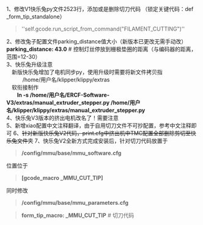 <!--
 * @Author: Mjf
 * @Date: 2023-07-19 20:39:04
 * @LastEditTime: 2023-11-17 18:42:59
 * @LastEditors: Win_VScode
 * @Description: 
 * @FilePath: \undefinedf:\download\TradRack_Beta-main\STLs\TradRack_Beta-main-mod\TradRack_Beta-main-mod\切刀-快乐兔配置参考\readme.md
 * 版权声明暂无
-->

1、修改V1快乐兔py文件2523行，添加或是删除切刀代码 （锁定关键代码：def _form_tip_standalone）<br/>
>''self.gcode.run_script_from_command("FILAMENT_CUTTING")''<br/>

2、修改兔子配置文件parking_distance值大小（新版本已更改无需手动改）<br/>
    **parking_distance: 43.0**  # 控制灯丝停放到栅极垫圈的距离（与编码器的距离，范围=12-30）<br/>
3、快乐兔升级注意<br/>
&emsp;新版快乐兔增加了电机同步py，使用升级时需要将新文件拷贝指<br/>
&emsp;&emsp;&emsp;/home/用户名/klipper/klippy/extras<br/>
&emsp;软衔接制作<br/>
&emsp;&emsp;**ln -s /home/用户名/ERCF-Software-V3/extras/manual_extruder_stepper.py /home/用户名/klipper/klippy/extras/manual_extruder_stepper.py**<br/>
4、快乐兔V3版本的挤出电机改名了！需要注意  
5、新增xiao配置中文注释翻译，由于自用切刀文件不可抄配置，参考中文注释即可 
6、~~针对新版快乐兔V2代码，print.cfg中挤出机中TMC配置全部删除剪切至快乐兔文件夹~~
7、快乐兔V2全新方式完成安装后，针对切刀代码放置于  
>**/config/mmu/base/mmu_software.cfg** 

位置位于 
>**[gcode_macro _MMU_CUT_TIP]** 

同时修改 
>**/config/mmu/base/mmu_parameters.cfg** 

 >**form_tip_macro: _MMU_CUT_TIP**   # 切刀代码  

